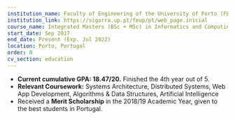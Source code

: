 ```yaml
---
institution_name: Faculty of Engineering of the University of Porto (FEUP)
institution_link: https://sigarra.up.pt/feup/pt/web_page.inicial
course_name: Integrated Masters (BSc + MSc) in Informatics and Computing Engineering
start_date: Sep 2017
end_date: Present (Exp. Jul 2022)
location: Porto, Portugal
order: 0
cv_section: education
---
```

* **Current cumulative GPA: 18.47/20.** Finished the 4th year out of 5.
* **Relevant Coursework:** Systems Architecture, Distributed Systems, Web App Development, Algorithms & Data Structures, Artificial Intelligence
* Received a **Merit Scholarship** in the 2018/19 Academic Year, given to the best students in Portugal.